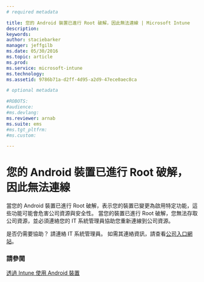 ```yaml
---
# required metadata

title: 您的 Android 裝置已進行 Root 破解，因此無法連線 | Microsoft Intune
description:
keywords:
author: staciebarker
manager: jeffgilb
ms.date: 05/30/2016
ms.topic: article
ms.prod:
ms.service: microsoft-intune
ms.technology:
ms.assetid: 9786b71a-d2ff-4d95-a2d9-47ece0aec8ca

# optional metadata

#ROBOTS:
#audience:
#ms.devlang:
ms.reviewer: arnab
ms.suite: ems
#ms.tgt_pltfrm:
#ms.custom:

---
```



# 您的 Android 裝置已進行 Root 破解，因此無法連線

當您的 Android 裝置已進行 Root 破解，表示您的裝置已變更為啟用特定功能，這些功能可能會危害公司資源與安全性。 當您的裝置已進行 Root 破解，您無法存取公司資源，並必須連絡您的 IT 系統管理員協助您重新連線到公司資源。

是否仍需要協助？ 請連絡 IT 系統管理員。 如需其連絡資訊，請查看[公司入口網站](http://portal.manage.microsoft.com)。

### 請參閱
[透過 Intune 使用 Android 裝置](using-your-android-device-with-intune.md)

<!--HONumber=Jun16_HO2-->


